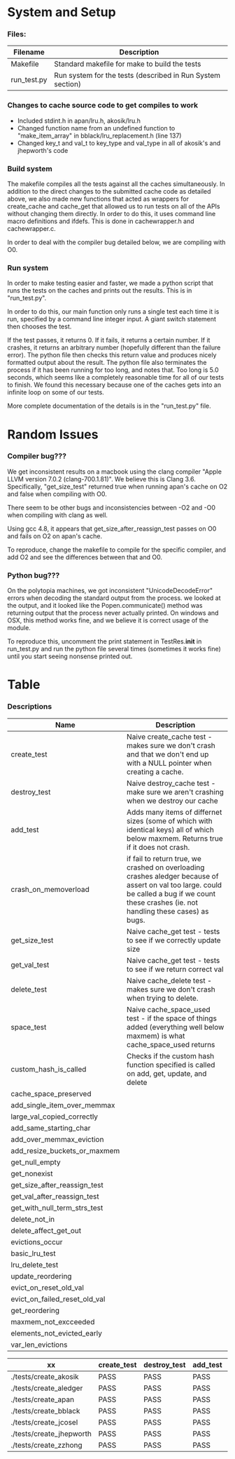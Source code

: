 # System and Setup

### Files:

| Filename | Description |
| --- | --- |
| Makefile | Standard makefile for make to build the tests |
| run_test.py | Run system for the tests (described in Run System section) |


### Changes to cache source code to get compiles to work

* Included stdint.h in apan/lru.h, akosik/lru.h
* Changed function name from an undefined function to "make_item_array" in bblack/lru_replacement.h (line 137)
* Changed key_t and val_t to key_type and val_type in all of akosik's and jhepworth's code

### Build system

The makefile compiles all the tests against all the caches simultaneously. In addition to the direct changes to the submitted cache code as detailed above, we also made new functions that acted as wrappers for create_cache and cache_get that allowed us to run tests on all of the APIs without changing them directly. In order to do this, it uses command line macro definitions and ifdefs. This is done in cachewrapper.h and cachewrapper.c.

In order to deal with the compiler bug detailed below, we are compiling with O0.

### Run system

In order to make testing easier and faster, we made a python script that runs the tests on the caches and prints out the results. This is in "run_test.py".

In order to do this, our main function only runs a single test each time it is run, specified by a command line integer input. A giant switch statement then chooses the test.

If the test passes, it returns 0. If it fails, it returns a certain number. If it crashes, it returns an arbitrary number (hopefully different than the failure error). The python file then checks this return value and produces nicely formatted output about the result. The python file also terminates the process if it has been running for too long, and notes that. Too long is 5.0 seconds, which seems like a completely reasonable time for all of our tests to finish. We found this necessary because one of the caches gets into an infinite loop on some of our tests.

More complete documentation of the details is in the "run_test.py" file.

# Random Issues

### Compiler bug???

We get inconsistent results on a macbook using the clang compiler "Apple LLVM version 7.0.2 (clang-700.1.81)". We believe this is Clang 3.6. Specifically, "get_size_test" returned true when running apan's cache on O2 and false when compiling with O0.

There seem to be other bugs and inconsistencies between -O2 and -O0 when compiling with clang as well.

Using gcc 4.8, it appears that get_size_after_reassign_test passes on O0 and fails on O2 on apan's cache.

To reproduce, change the makefile to compile for the specific compiler, and add O2 and see the differences between that and O0.

### Python bug???

On the polytopia machines, we got inconsistent "UnicodeDecodeError" errors when decoding the standard output from the process. we looked at the output, and it looked like the Popen.communicate() method was returning output that the process never actually printed. On windows and OSX, this method works fine, and we believe it is correct usage of the module.

To reproduce this, uncomment the print statement in TestRes.__init__ in run_test.py and run the python file several times (sometimes it works fine) until you start seeing nonsense printed out.


# Table

### Descriptions

Name | Description
--- | ----
create_test | Naive create_cache test - makes sure we don't crash and that we don't end up with a NULL pointer when creating a cache.
destroy_test | Naive destroy_cache test - make sure we aren't crashing when we destroy our cache
add_test | Adds many items of differnet sizes (some of which with identical keys) all of which below maxmem. Returns true if it does not crash.
crash_on_memoverload | if fail to return true, we crashed on overloading crashes aledger because of assert on val too large. could be called a bug if we count these crashes (ie. not handling these cases) as bugs.
get_size_test | Naive cache_get test - tests to see if we correctly update size
get_val_test | Naive cache_get test - tests to see if we return correct val
delete_test | Naive cache_delete test - makes sure we don't crash when trying to delete.
space_test | Naive cache_space_used test - if the space of things added (everything well below maxmem) is what cache_space_used returns
custom_hash_is_called | Checks if the custom hash function specified is called on add, get, update, and delete
cache_space_preserved |
add_single_item_over_memmax |
large_val_copied_correctly |
add_same_starting_char |
add_over_memmax_eviction |
add_resize_buckets_or_maxmem |
get_null_empty |
get_nonexist |
get_size_after_reassign_test |
get_val_after_reassign_test |
get_with_null_term_strs_test |
delete_not_in |
delete_affect_get_out |
evictions_occur |
basic_lru_test |
lru_delete_test |
update_reordering |
evict_on_reset_old_val |
evict_on_failed_reset_old_val |
get_reordering |
maxmem_not_excceeded |
elements_not_evicted_early |
var_len_evictions |

 | xx | create_test | destroy_test | add_test | crash_on_memoverload | get_size_test | get_val_test | delete_test | space_test | custom_hash_is_called | cache_space_preserved | add_single_item_over_memmax | large_val_copied_correctly | add_same_starting_char | add_over_memmax_eviction | add_resize_buckets_or_maxmem | get_null_empty | get_nonexist | get_size_after_reassign_test | get_val_after_reassign_test | get_with_null_term_strs_test | delete_not_in | delete_affect_get_out | evictions_occur | basic_lru_test | lru_delete_test | update_reordering | evict_on_reset_old_val | evict_on_failed_reset_old_val | get_reordering | maxmem_not_excceeded | elements_not_evicted_early | var_len_evictions |
 | --- | --- | --- | --- | --- | --- | --- | --- | --- | --- | --- | --- | --- | --- | --- | --- | --- | --- | --- | --- | --- | --- | --- | --- | --- | --- | --- | --- | --- | --- | --- | --- | --- |
 | ./tests/create_akosik | PASS | PASS | PASS | PASS | PASS | PASS | PASS | PASS | PASS | PASS | PASS | PASS | PASS | PASS | PASS | PASS | PASS | PASS | FAIL | PASS | PASS | PASS | CRASH | FAIL | FAIL | FAIL | FAIL | PASS | FAIL | PASS | PASS | FAIL |
 | ./tests/create_aledger | PASS | PASS | PASS | CRASH | PASS | PASS | PASS | PASS | FAIL | PASS | CRASH | PASS | CRASH | CRASH | CRASH | PASS | PASS | PASS | PASS | PASS | PASS | PASS | PASS | PASS | PASS | TIME | FAIL | TIME | PASS | PASS | PASS | PASS |
 | ./tests/create_apan | PASS | PASS | PASS | PASS | FAIL | PASS | PASS | PASS | PASS | PASS | PASS | PASS | PASS | PASS | PASS | PASS | PASS | PASS | FAIL | PASS | PASS | PASS | PASS | FAIL | FAIL | PASS | FAIL | PASS | FAIL | PASS | PASS | FAIL |
 | ./tests/create_bblack | PASS | PASS | PASS | PASS | PASS | PASS | PASS | PASS | PASS | PASS | PASS | PASS | PASS | PASS | PASS | PASS | PASS | PASS | FAIL | PASS | PASS | PASS | PASS | PASS | PASS | PASS | PASS | FAIL | PASS | PASS | PASS | PASS |
 | ./tests/create_jcosel | PASS | PASS | PASS | PASS | PASS | PASS | PASS | PASS | PASS | FAIL | FAIL | PASS | PASS | PASS | FAIL | CRASH | PASS | PASS | PASS | PASS | PASS | PASS | CRASH | FAIL | FAIL | FAIL | PASS | FAIL | FAIL | CRASH | CRASH | FAIL |
 | ./tests/create_jhepworth | PASS | PASS | PASS | PASS | FAIL | CRASH | PASS | FAIL | FAIL | PASS | PASS | FAIL | FAIL | FAIL | PASS | PASS | PASS | PASS | CRASH | CRASH | PASS | FAIL | FAIL | PASS | PASS | FAIL | FAIL | FAIL | PASS | PASS | FAIL | PASS |
 | ./tests/create_zzhong | PASS | PASS | PASS | PASS | PASS | PASS | PASS | PASS | CRASH | CRASH | FAIL | PASS | FAIL | FAIL | FAIL | PASS | PASS | FAIL | PASS | PASS | CRASH | PASS | CRASH | PASS | PASS | FAIL | PASS | FAIL | FAIL | CRASH | CRASH | PASS |

